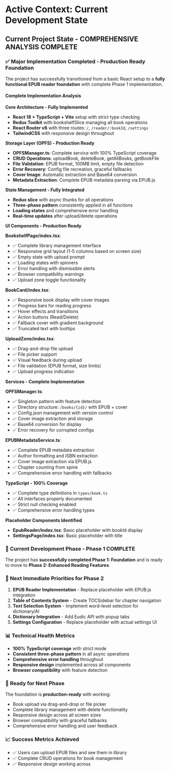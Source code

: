 # Active Context: Current Development State

## Current Project State - COMPREHENSIVE ANALYSIS COMPLETE

### ✅ **Major Implementation Completed - Production Ready Foundation**

The project has successfully transitioned from a basic React setup to a **fully functional EPUB reader foundation** with complete Phase 1 implementation.

#### **Complete Implementation Analysis**

**Core Architecture - Fully Implemented**

- **React 18 + TypeScript + Vite** setup with strict type checking
- **Redux Toolkit** with bookshelfSlice managing all book operations
- **React Router v6** with three routes: `/`, `/reader/:bookId`, `/settings`
- **TailwindCSS** with responsive design throughout

**Storage Layer (OPFS) - Production Ready**

- **OPFSManager.ts**: Complete service with 100% TypeScript coverage
- **CRUD Operations**: uploadBook, deleteBook, getAllBooks, getBookFile
- **File Validation**: EPUB format, 100MB limit, empty file detection
- **Error Recovery**: Config file recreation, graceful fallbacks
- **Cover Image**: Automatic extraction and Base64 conversion
- **Metadata Extraction**: Complete EPUB metadata parsing via EPUB.js

**State Management - Fully Integrated**

- **Redux slice** with async thunks for all operations
- **Three-phase pattern** consistently applied in all functions
- **Loading states** and comprehensive error handling
- **Real-time updates** after upload/delete operations

**UI Components - Production Ready**

**BookshelfPage/index.tsx**:

- ✅ Complete library management interface
- ✅ Responsive grid layout (1-5 columns based on screen size)
- ✅ Empty state with upload prompt
- ✅ Loading states with spinners
- ✅ Error handling with dismissible alerts
- ✅ Browser compatibility warnings
- ✅ Upload zone toggle functionality

**BookCard/index.tsx**:

- ✅ Responsive book display with cover images
- ✅ Progress bars for reading progress
- ✅ Hover effects and transitions
- ✅ Action buttons (Read/Delete)
- ✅ Fallback cover with gradient background
- ✅ Truncated text with tooltips

**UploadZone/index.tsx**:

- ✅ Drag-and-drop file upload
- ✅ File picker support
- ✅ Visual feedback during upload
- ✅ File validation (EPUB format, size limits)
- ✅ Upload progress indication

**Services - Complete Implementation**

**OPFSManager.ts**:

- ✅ Singleton pattern with feature detection
- ✅ Directory structure: `/books/{id}/` with EPUB + cover
- ✅ Config.json management with version control
- ✅ Cover image extraction and storage
- ✅ Base64 conversion for display
- ✅ Error recovery for corrupted configs

**EPUBMetadataService.ts**:

- ✅ Complete EPUB metadata extraction
- ✅ Author formatting and ISBN extraction
- ✅ Cover image extraction via EPUB.js
- ✅ Chapter counting from spine
- ✅ Comprehensive error handling with fallbacks

**TypeScript - 100% Coverage**

- ✅ Complete type definitions in `types/book.ts`
- ✅ All interfaces properly documented
- ✅ Strict null checking enabled
- ✅ Comprehensive error handling types

**Placeholder Components Identified**

- **EpubReader/index.tsx**: Basic placeholder with bookId display
- **SettingsPage/index.tsx**: Basic placeholder with title

### 🎯 **Current Development Phase - Phase 1 COMPLETE**

The project has **successfully completed Phase 1: Foundation** and is ready to move to **Phase 2: Enhanced Reading Features**.

### 🔄 **Next Immediate Priorities for Phase 2**

1. **EPUB Reader Implementation** - Replace placeholder with EPUB.js integration
2. **Table of Contents System** - Create TOCSidebar for chapter navigation
3. **Text Selection System** - Implement word-level selection for dictionary/AI
4. **Dictionary Integration** - Add Eudic API with popup tabs
5. **Settings Configuration** - Replace placeholder with actual settings UI

### 📊 **Technical Health Metrics**

- **100% TypeScript coverage** with strict mode
- **Consistent three-phase pattern** in all async operations
- **Comprehensive error handling** throughout
- **Responsive design** implemented across all components
- **Browser compatibility** with feature detection

### 🚀 **Ready for Next Phase**

The foundation is **production-ready** with working:

- Book upload via drag-and-drop or file picker
- Complete library management with delete functionality
- Responsive design across all screen sizes
- Browser compatibility with graceful fallbacks
- Comprehensive error handling and user feedback

### 📈 **Success Metrics Achieved**

- ✅ Users can upload EPUB files and see them in library
- ✅ Complete CRUD operations for book management
- ✅ Responsive design working across
